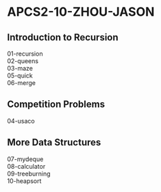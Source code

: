 # APCS2-10-ZHOU-JASON

## Introduction to Recursion
01-recursion  
02-queens  
03-maze  
05-quick  
06-merge  

## Competition Problems
04-usaco  

## More Data Structures
07-mydeque  
08-calculator  
09-treeburning  
10-heapsort  

